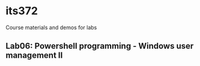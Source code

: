 # its372
Course materials and demos for labs


## Lab06: Powershell programming - Windows user management II




